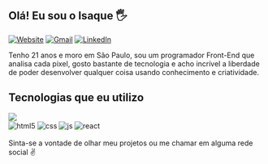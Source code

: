 ## Olá! Eu sou o Isaque 🖐️

[![Website](https://img.shields.io/badge/website-000000?style=for-the-badge&logo=About.me&logoColor=white)](https://portfolio-isaquep.vercel.app/)
[![Gmail](https://img.shields.io/badge/Gmail-D14836?style=for-the-badge&logo=gmail&logoColor=white)](mailto:isaquepinheiro2002@gmail.com)
[![LinkedIn](https://img.shields.io/badge/LinkedIn-0077B5?style=for-the-badge&logo=linkedin&logoColor=white)](https://www.linkedin.com/in/isaquep/)

Tenho 21 anos e moro em São Paulo, sou um programador Front-End que analisa cada pixel, gosto bastante de tecnologia e acho incrível a liberdade de poder desenvolver qualquer coisa usando conhecimento e criatividade.

## Tecnologias que eu utilizo

<img src='https://github-readme-stats.vercel.app/api/top-langs/?username=isaquep&layout=compact' />
<div style="display: inline_block">
  
  <img align="center" alt="html5" src="https://img.shields.io/badge/HTML5-E34F26?style=for-the-badge&logo=html5&logoColor=white" />
  <img align="center" alt="css" src="https://img.shields.io/badge/CSS3-1572B6?style=for-the-badge&logo=css3&logoColor=white" />
  <img align="center" alt="js" src="https://img.shields.io/badge/JavaScript-F7DF1E?style=for-the-badge&logo=javascript&logoColor=black" />
  <img align="center" alt="react" src="https://img.shields.io/badge/React-20232A?style=for-the-badge&logo=react&logoColor=61DAFB" />
</div>
</br>
Sinta-se a vontade de olhar meu projetos ou me chamar em alguma rede social ✌️
